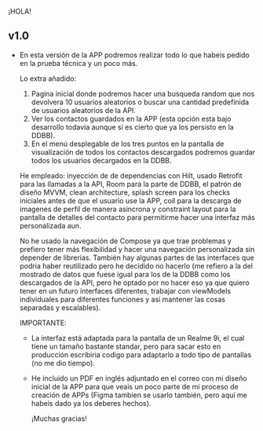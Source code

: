 ¡HOLA!

v1.0
--------------

- En esta versión de la APP podremos realizar todo lo que habeis pedido en la prueba técnica y un poco más.

  Lo extra añadido:

  1) Pagina inicial donde podremos hacer una busqueda random que nos devolvera 10 usuarios aleatorios o buscar una cantidad predefinida de usuarios aleatorios de la API.
  2) Ver los contactos guardados en la APP (esta opción esta bajo desarrollo todavia aunque si es cierto que ya los persisto en la DDBB).
  3) En el menú desplegable de los tres puntos en la pantalla de visualización de todos los contactos descargados podremos guardar todos los usuarios decargados en la DDBB.
 
  He empleado: inyección de de dependencias con Hilt, usado Retrofit para las llamadas a la API, Room para la parte de DDBB, el patrón de diseño MVVM, clean architecture, splash screen para los checks iniciales antes de que el usuario use la APP, coil para la descarga de imagenes de perfil de manera asincrona
  y constraint layout para la pantalla de detalles del contacto para permitirme hacer una interfaz más personalizada aun. 

  No he usado la navegación de Compose ya que trae problemas y prefiero tener más flexibilidad y hacer una navegación personalizada sin depender de librerias. También hay algunas partes de las interfaces que podria haber reutilizado pero he decidido no hacerlo (me refiero a la del mostrado de datos que
  fuese igual para los de la DDBB como los descargados de la API, pero he optado por no hacer eso ya que quiero tener en un futuro interfaces diferentes, trabajar con viewModels individuales para diferentes funciones y asi mantener las cosas separadas y escalables).
 
  IMPORTANTE:

  - La interfaz está adaptada para la pantalla de un Realme 9i, el cual tiene un tamaño bastante standar, pero para sacar esto en producción escribiria codigo para adaptarlo a todo tipo de pantallas (no me dio tiempo).
  - He incluido un PDF en inglés adjuntado en el correo con mi diseño inicial de la APP para que veais un poco parte de mi proceso de creación de APPs (Figma tambien se usarlo también, pero aquí me habeis dado ya los deberes hechos).
 

    ¡Muchas gracias!
